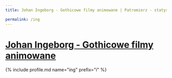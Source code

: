 ```yaml
---
title: Johan Ingeborg - Gothicowe filmy animowane | Patromierz - statystyki Patronite.pl

permalink: /ing
---
```


# [Johan Ingeborg - Gothicowe filmy animowane](https://patronite.pl/ing)

{% include profile.md name="ing" prefix="i" %}
